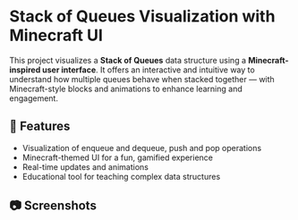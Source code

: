 # Stack of Queues Visualization with Minecraft UI

This project visualizes a **Stack of Queues** data structure using a **Minecraft-inspired user interface**. It offers an interactive and intuitive way to understand how multiple queues behave when stacked together — with Minecraft-style blocks and animations to enhance learning and engagement.

## 🧱 Features
- Visualization of enqueue and dequeue, push and pop operations
- Minecraft-themed UI for a fun, gamified experience
- Real-time updates and animations
- Educational tool for teaching complex data structures

## 📷 Screenshots
